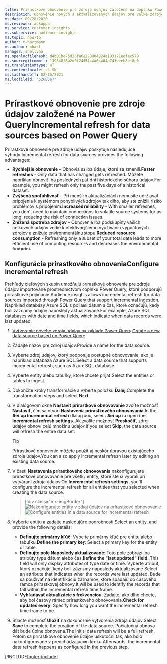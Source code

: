 ```yaml
---
title: Prírastkové obnovenie pre zdroje údajov založené na doplnku Power Query
description: Obnovenie nových a aktualizovaných údajov pre veľké zdroje údajov na základe Power Query.
ms.date: 09/28/2020
ms.reviewer: adkuppa
ms.service: customer-insights
ms.subservice: audience-insights
ms.topic: how-to
author: m-hartmann
ms.author: mhart
manager: shellyha
ms.openlocfilehash: d4b01be75d25fa0e120904924a193171eefec579
ms.sourcegitcommit: 139548f8a2d0f24d54c4a6c404a743eeeb8ef8e0
ms.translationtype: HT
ms.contentlocale: sk-SK
ms.lasthandoff: 02/15/2021
ms.locfileid: "5268567"
---
```

# <a name="incremental-refresh-for-data-sources-based-on-power-query"></a><span data-ttu-id="b8e18-103">Prírastkové obnovenie pre zdroje údajov založené na Power Query</span><span class="sxs-lookup"><span data-stu-id="b8e18-103">Incremental refresh for data sources based on Power Query</span></span>

<span data-ttu-id="b8e18-104">Prírastkové obnovenie pre zdroje údajov poskytuje nasledujúce výhody:</span><span class="sxs-lookup"><span data-stu-id="b8e18-104">Incremental refresh for data sources provides the following advantages:</span></span>

- <span data-ttu-id="b8e18-105">**Rýchlejšie obnovenie** – Obnovia sa iba údaje, ktoré sa zmenili.</span><span class="sxs-lookup"><span data-stu-id="b8e18-105">**Faster refreshes** - Only data that has changed gets refreshed.</span></span> <span data-ttu-id="b8e18-106">Môžete napríklad obnoviť iba posledných päť dní historického súboru údajov.</span><span class="sxs-lookup"><span data-stu-id="b8e18-106">For example, you might refresh only the past five days of a historical dataset.</span></span>
- <span data-ttu-id="b8e18-107">**Zvýšená spoľahlivosť** – Pri menších aktualizáciách nemusíte udržiavať pripojenia k systémom pohyblivých zdrojov tak dlho, aby ste znížili riziko problémov s pripojením.</span><span class="sxs-lookup"><span data-stu-id="b8e18-107">**Increased reliability** - With smaller refreshes, you don't need to maintain connections to volatile source systems for as long, reducing the risk of connection issues.</span></span>
- <span data-ttu-id="b8e18-108">**Znížená spotreba zdrojov** – Obnovenie iba podskupiny vašich celkových údajov vedie k efektívnejšiemu využívaniu výpočtových zdrojov a znižuje environmentálnu stopu.</span><span class="sxs-lookup"><span data-stu-id="b8e18-108">**Reduced resource consumption** - Refreshing only a subset of your total data leads to more efficient use of computing resources and decreases the environmental footprint.</span></span>

## <a name="configure-incremental-refresh"></a><span data-ttu-id="b8e18-109">Konfigurácia prírastkového obnovenia</span><span class="sxs-lookup"><span data-stu-id="b8e18-109">Configure incremental refresh</span></span>

<span data-ttu-id="b8e18-110">Prehľady cieľových skupín umožňujú prírastkové obnovenie pre zdroje údajov importované prostredníctvom doplnku Power Query, ktoré podporujú prírastkové prijímanie.</span><span class="sxs-lookup"><span data-stu-id="b8e18-110">Audience insights allows incremental refresh for data sources imported through Power Query that support incremental ingestion.</span></span> <span data-ttu-id="b8e18-111">Napríklad databázy Azure SQL s poliami dátum a čas, ktoré označujú, kedy boli záznamy údajov naposledy aktualizované.</span><span class="sxs-lookup"><span data-stu-id="b8e18-111">For example, Azure SQL databases with date and time fields, which indicate when data records were last updated.</span></span>

1. <span data-ttu-id="b8e18-112">[Vytvorenie nového zdroja údajov na základe Power Query](connect-power-query.md).</span><span class="sxs-lookup"><span data-stu-id="b8e18-112">[Create a new data source based on Power Query](connect-power-query.md).</span></span>

1. <span data-ttu-id="b8e18-113">Zadajte názov pre zdroj údajov.</span><span class="sxs-lookup"><span data-stu-id="b8e18-113">Provide a name for the data source.</span></span>

1. <span data-ttu-id="b8e18-114">Vyberte zdroj údajov, ktorý podporuje postupné obnovovanie, ako je napríklad databáza Azure SQL.</span><span class="sxs-lookup"><span data-stu-id="b8e18-114">Select a data source that supports incremental refresh, such as Azure SQL database.</span></span>

1. <span data-ttu-id="b8e18-115">Vyberte entity alebo tabuľky, ktoré chcete prijať.</span><span class="sxs-lookup"><span data-stu-id="b8e18-115">Select the entities or tables to ingest.</span></span>

1. <span data-ttu-id="b8e18-116">Dokončite kroky transformácie a vyberte položku **Ďalej**.</span><span class="sxs-lookup"><span data-stu-id="b8e18-116">Complete the transformation steps and select **Next**.</span></span>

1. <span data-ttu-id="b8e18-117">V dialógovom okne **Nastaviť prírastkové obnovovanie** zvoľte možnosť **Nastaviť**, čím sa otvorí **Nastavenia prírastkového obnovovania**.</span><span class="sxs-lookup"><span data-stu-id="b8e18-117">In the **Set up incremental refresh** dialog box, select **Set up** to open the **Incremental refresh settings**.</span></span> <span data-ttu-id="b8e18-118">Ak zvolíte možnosť **Preskočiť**, zdroj údajov obnoví celú množinu údajov.</span><span class="sxs-lookup"><span data-stu-id="b8e18-118">If you select **Skip**, the data source will refresh the entire data set.</span></span>
   > [!TIP]
   > <span data-ttu-id="b8e18-119">Prírastkové obnovenie môžete použiť aj neskôr úpravou existujúceho zdroja údajov.</span><span class="sxs-lookup"><span data-stu-id="b8e18-119">You can also apply incremental refresh later by editing an existing data source.</span></span>

1. <span data-ttu-id="b8e18-120">V časti **Nastavenia prírastkového obnovovania** nakonfigurujete prírastkové obnovovanie pre všetky entity, ktoré ste si vybrali pri vytváraní zdroja údajov.</span><span class="sxs-lookup"><span data-stu-id="b8e18-120">On **Incremental refresh settings**, you'll configure the incremental refresh for all entities that you selected when creating the data source.</span></span>

   > [!div class="mx-imgBorder"]
   > <span data-ttu-id="b8e18-121">![Nakonfigurujte entity v zdroj údajov na prírastkové obnovovanie](media/incremental-refresh-settings.png "Nakonfigurujte entity v zdroj údajov na prírastkové obnovovanie")</span><span class="sxs-lookup"><span data-stu-id="b8e18-121">![Configure entities in a data source for incremental refresh](media/incremental-refresh-settings.png "Configure entities in a data source for incremental refresh")</span></span>

1. <span data-ttu-id="b8e18-122">Vyberte entitu a zadajte nasledujúce podrobnosti:</span><span class="sxs-lookup"><span data-stu-id="b8e18-122">Select an entity, and provide the following details:</span></span>

   - <span data-ttu-id="b8e18-123">**Definujte primárny kľúč**: Vyberte primárny kľúč pre entitu alebo tabuľku.</span><span class="sxs-lookup"><span data-stu-id="b8e18-123">**Define the primary key**: Select a primary key for the entity or table.</span></span>
   - <span data-ttu-id="b8e18-124">**Definujte pole Naposledy aktualizované**: Toto pole zobrazí iba atribúty typu dátum alebo čas.</span><span class="sxs-lookup"><span data-stu-id="b8e18-124">**Define the "last updated" field**: This field will only display attributes of type date or time.</span></span> <span data-ttu-id="b8e18-125">Vyberte atribút, ktorý označuje, kedy boli záznamy naposledy aktualizované.</span><span class="sxs-lookup"><span data-stu-id="b8e18-125">Select an attribute that indicates when the records were last updated.</span></span> <span data-ttu-id="b8e18-126">Bude sa používať na identifikáciu záznamov, ktoré spadajú do časového rámca prírastkovej obnovy.</span><span class="sxs-lookup"><span data-stu-id="b8e18-126">It will be used to identify the records that fall within the incremental refresh time frame.</span></span>
   - <span data-ttu-id="b8e18-127">**Vyhľadávať aktualizácie s frekvenciou**: Zadajte, ako dlho chcete, aby bol časový rámec prírastkového obnovovania.</span><span class="sxs-lookup"><span data-stu-id="b8e18-127">**Check for updates every**: Specify how long you want the incremental refresh time frame to be.</span></span>

1. <span data-ttu-id="b8e18-128">Stlačte možnosť **Uložiť** na dokončenie vytvorenia zdroja údajov.</span><span class="sxs-lookup"><span data-stu-id="b8e18-128">Select **Save** to complete the creation of the data source.</span></span> <span data-ttu-id="b8e18-129">Počiatočná obnova dát bude úplne obnovená.</span><span class="sxs-lookup"><span data-stu-id="b8e18-129">The initial data refresh will be a full refresh.</span></span> <span data-ttu-id="b8e18-130">Potom sa prírastkové obnovenie údajov uskutoční tak, ako bolo nakonfigurované v predchádzajúcom kroku.</span><span class="sxs-lookup"><span data-stu-id="b8e18-130">Afterwards, the incremental data refresh happens as configured in the previous step.</span></span>


[!INCLUDE[footer-include](../includes/footer-banner.md)]